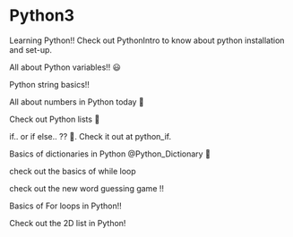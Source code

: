 # Python3
Learning Python!!
Check out PythonIntro to know about python installation and set-up.

All about Python variables!! 😃


Python string basics!!

All about numbers in Python today 🔢


Check out Python lists 🧾


if.. or if else.. ?? 🤔. Check it out at python_if.


Basics of dictionaries in Python @Python_Dictionary 📖


check out the basics of while loop

check out the new word guessing game !!


Basics of For loops in Python!!


Check out the 2D list in Python! 
